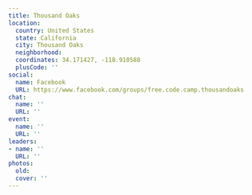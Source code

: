 ```yaml
---
title: Thousand Oaks
location:
  country: United States
  state: California
  city: Thousand Oaks
  neighborhood: 
  coordinates: 34.171427, -118.910588
  plusCode: ''
social:
  name: Facebook
  URL: https://www.facebook.com/groups/free.code.camp.thousandoaks
chat:
  name: ''
  URL: ''
event:
  name: ''
  URL: ''
leaders:
- name: ''
  URL: ''
photos:
  old: 
  cover: ''
---
```

